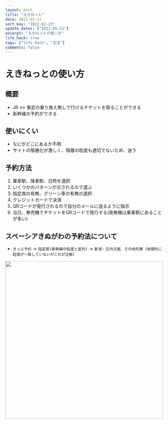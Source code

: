 ```yaml
---
layout: post
title: "えきねっと"
date: 2021-02-12
sort_key: "2022-02-23"
update_dates: ["2022-05-23"]
excerpt: "えきねっとの使い方"
life_hack: true
tags: ["life hack", "生活"]
comments: false
---
```


# えきねっとの使い方

## 概要
 - JR <-> 東武の乗り換え無しで行けるチケットを取ることができる
 - 新幹線の予約ができる

## 使いにくい
 - なにがどこにあるか不明
 - サイトの階層化が激しく、階層の粒度も適切でないため、迷う

## 予約方法
 1. 乗車駅、降車駅、日時を選択
 2. いくつかのパターンが示されるので選ぶ
 3. 指定席の有無、グリーン車の有無の選択
 4. クレジットカードで決済
 5. QRコードが発行されるので自分のメールに送るように指示
 6. 当日、券売機でチケットをQRコードで発行する(発券機は乗車駅にあることが多い)

## スペーシアきぬがわの予約法について

 - `きっぷ予約` -> `指定席(新幹線の粒度と並列)` -> `新潟・庄内方面、その他列車（地理的に粒度が一致していないがこれが正解）`

<div style="align: center">
  <img style="align: center !important; width: 500px !important;" src="https://user-images.githubusercontent.com/4949982/107662660-dbffc500-6ccd-11eb-8394-179f06984af1.png">
</div>
